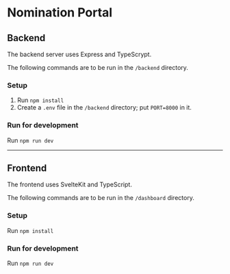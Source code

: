 # Nomination Portal

## Backend

The backend server uses Express and TypeScrypt.

The following commands are to be run in the `/backend` directory.
### Setup
1. Run `npm install`
2. Create a `.env` file in the `/backend` directory; put `PORT=8000` in it.

### Run for development
Run `npm run dev`

<hr>

## Frontend

The frontend uses SvelteKit and TypeScript.

The following commands are to be run in the `/dashboard` directory.

### Setup
Run `npm install`

### Run for development
Run `npm run dev`
